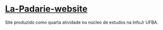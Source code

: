 # <a href="https://lucasdsl.github.io/La-Padarie-website/">La-Padarie-website</a>

Site produzido como quarta atividade no núcleo de estudos na InfoJr UFBA.

